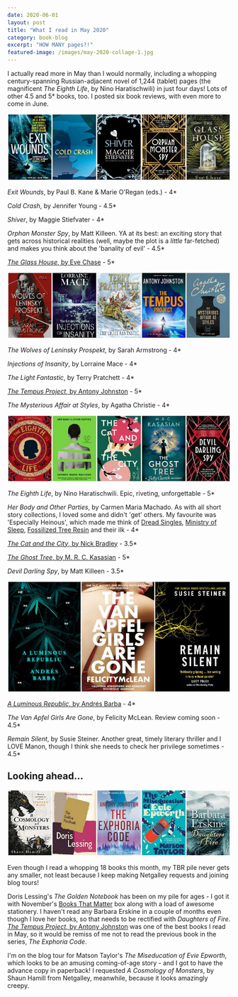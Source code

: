 ```yaml
---
date: 2020-06-01
layout: post
title: "What I read in May 2020"
category: book-blog
excerpt: "HOW MANY pages?!"
featured-image: /images/may-2020-collage-1.jpg
---
```


I actually read more in May than I would normally, including a whopping century-spanning Russian-adjacent novel of 1,244 (tablet) pages (the magnificent <cite>The Eighth Life</cite>, by Nino Haratischwili) in just four days! Lots of other 4.5 and 5* books, too. I posted six book reviews, with even more to come in June.

![Exit Wounds, Cold Crash, Shiver, Orphan Monster Spy, The Glass House](/images/may-2020-collage-1.jpg)

<cite>Exit Wounds</cite>, by Paul B. Kane & Marie O'Regan (eds.) - 4*

<cite>Cold Crash</cite>, by Jennifer Young - 4.5*

<cite>Shiver</cite>, by Maggie Stiefvater - 4*

<cite>Orphan Monster Spy</cite>, by Matt Killeen. YA at its best: an exciting story that gets across historical realities (well, maybe the plot is a *little* far-fetched) and makes you think about the 'banality of evil' - 4.5*

[<cite>The Glass House</cite>, by Eve Chase](/the-glass-house-by-eve-chase/) - 5*

![The Wolves of Leninsky Prospekt, Injections of Insanity, The Light Fantastic, The Tempus Project, The Mysterious Affair at Styles](/images/may-2020-collage-2.jpg)

<cite>The Wolves of Leninsky Prospekt</cite>, by Sarah Armstrong - 4*

<cite>Injections of Insanity</cite>, by Lorraine Mace - 4*

<cite>The Light Fantastic</cite>, by Terry Pratchett - 4*

[<cite>The Tempus Project</cite>, by Antony Johnston](/blog-tour-the-tempus-project/) - 5*

<cite>The Mysterious Affair at Styles</cite>, by Agatha Christie - 4*

![The Eighth Life, Her Body and Other Parties, The Cat and the City, The Ghost Tree, Devil Darling Spy](/images/may-2020-collage-3.jpg)

<cite>The Eighth Life</cite>, by Nino Haratischwili. Epic, riveting, unforgettable - 5*

<cite>Her Body and Other Parties</cite>, by Carmen Maria Machado. As with all short story collections, I loved some and didn't 'get' others. My favourite was 'Especially Heinous', which made me think of [Dread Singles](https://twitter.com/hottestsingles), [Ministry of Sleep](https://twitter.com/MIN_OF_SLEEP), [Fossilized Tree Resin](https://twitter.com/Jamberee13) and their ilk - 4*

[<cite>The Cat and the City</cite>, by Nick Bradley](/the-cat-and-the-city-by-nick-bradley/) - 3.5*

[<cite>The Ghost Tree</cite>, by M. R. C. Kasasian](/the-ghost-tree-by-m-r-c-kasasian/) - 5*

<cite>Devil Darling Spy</cite>, by Matt Killeen - 3.5*

![A Luminous Republic, The Van Apfel Girls Are Gone, Remain Silent](/images/may-2020-collage-4.jpg)

[<cite>A Luminous Republic</cite>, by Andrés Barba](/a-luminous-republic-by-andres-barba/) - 4*

<cite>The Van Apfel Girls Are Gone</cite>, by Felicity McLean. Review coming soon - 4.5*

<cite>Remain Silent</cite>, by Susie Steiner. Another great, timely literary thriller and I LOVE Manon, though I think she needs to check her privilege sometimes - 4.5*

## Looking ahead...

![A Cosmology of Monsters, The Golden Notebook, The Exphoria Code, The Miseducation of Evie Epworth, Daughters of Fire](/images/may-2020-collage-5.jpg)

Even though I read a whopping 18 books this month, my TBR pile never gets any smaller, not least because I keep making Netgalley requests and joining blog tours!

Doris Lessing's <cite>The Golden Notebook</cite> has been on my pile for ages - I got it with November's [Books That Matter](https://www.booksthatmatter.co.uk/) box along with a load of awesome stationery. I haven't read any Barbara Erskine in a couple of months even though I love her books, so that needs to be rectified with <cite>Daughters of Fire</cite>. [<cite>The Tempus Project</cite>, by Antony Johnston](/blog-tour-the-tempus-project/) was one of the best books I read in May, so it would be remiss of me not to read the previous book in the series, <cite>The Exphoria Code</cite>.

I'm on the blog tour for Matson Taylor's <cite>The Miseducation of Evie Epworth</cite>, which looks to be an amusing coming-of-age story - and I got to have the advance copy in paperback! I requested <cite>A Cosmology of Monsters</cite>, by Shaun Hamill from Netgalley, meanwhile, because it looks amazingly creepy.

